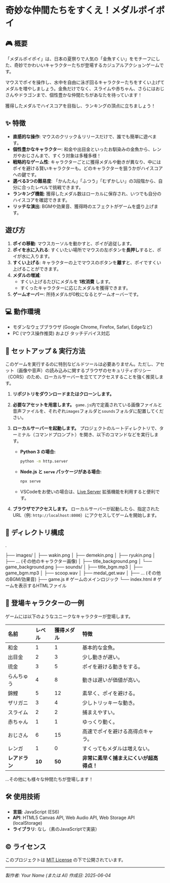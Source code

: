 # 奇妙な仲間たちをすくえ！メダルポイポイ


## 🎮 概要

「メダルポイポイ」は、日本の夏祭りで人気の「金魚すくい」をモチーフにした、奇妙でかわいいキャラクターたちが登場するカジュアルアクションゲームです。

マウスでポイを操作し、水中を自由に泳ぎ回るキャラクターたちをすくい上げてメダルを増やしましょう。金魚だけでなく、スライムや赤ちゃん、さらにはおじさんやドラゴンまで、個性豊かな仲間たちがあなたを待っています！

獲得したメダルでハイスコアを目指し、ランキングの頂点に立ちましょう！

## ✨ 特徴

* **直感的な操作**: マウスのクリック＆リリースだけで、誰でも簡単に遊べます。
* **個性豊かなキャラクター**: 和金や出目金といったお馴染みの金魚から、レンガやおじさんまで、すくう対象は多種多様！
* **戦略的なゲーム性**: キャラクターごとに獲得メダルや動きが異なり、中にはポイを避ける賢いキャラクターも。どのキャラクターを狙うかがハイスコアへの鍵です。
* **選べる3つの難易度**: 「かんたん」「ふつう」「むずかしい」の3段階から、自分に合ったレベルで挑戦できます。
* **ランキング機能**: 獲得したメダル数はローカルに保存され、いつでも自分のハイスコアを確認できます。
* **リッチな演出**: BGMや効果音、獲得時のエフェクトがゲームを盛り上げます。

## 遊び方

1.  **ポイの移動**: マウスカーソルを動かすと、ポイが追従します。
2.  **ポイを水に入れる**: すくいたい場所でマウスの左ボタンを**長押し**すると、ポイが水に入ります。
3.  **すくい上げる**: キャラクターの上でマウスのボタンを**離す**と、ポイですくい上げることができます。
4.  **メダルの増減**:
    * すくい上げるたびにメダルを **1枚消費** します。
    * すくったキャラクターに応じたメダルを獲得できます。
5.  **ゲームオーバー**: 所持メダルが0枚になるとゲームオーバーです。

## 💻 動作環境

* モダンなウェブブラウザ (Google Chrome, Firefox, Safari, Edgeなど)
* PC (マウス操作推奨) および タッチデバイス対応

## 🚀 セットアップ & 実行方法

このゲームを実行するのに特別なビルドツールは必要ありません。ただし、アセット（画像や音声）の読み込みに関するブラウザのセキュリティポリシー（CORS）のため、ローカルサーバーを立ててアクセスすることを強く推奨します。

1.  **リポジトリをダウンロードまたはクローンします。**
2.  **必要なアセットを用意します。**
    `game.js`内で定義されている画像ファイルと音声ファイルを、それぞれ`images`フォルダと`sounds`フォルダに配置してください。
3.  **ローカルサーバーを起動します。**
    プロジェクトのルートディレクトリで、ターミナル（コマンドプロンプト）を開き、以下のコマンドなどを実行します。

    * **Python 3 の場合:**
        ```bash
        python -m http.server
        ```
    * **Node.js と `serve` パッケージがある場合:**
        ```bash
        npx serve
        ```
    * VSCodeをお使いの場合は、[Live Server](https://marketplace.visualstudio.com/items?itemName=ritwickdey.LiveServer) 拡張機能を利用すると便利です。

4.  **ブラウザでアクセスします。**
    ローカルサーバーが起動したら、指定されたURL（例: `http://localhost:8000`）にアクセスしてゲームを開始します。

## 📁 ディレクトリ構成
.

├── images/
│   ├── wakin.png
│   ├── demekin.png
│   ├── ryukin.png
│   ├── ... (その他のキャラクター画像)
│   ├── title_background.png
│   └── game_background.png
├── sounds/
│   ├── title_bgm.mp3
│   ├── game_bgm.mp3
│   ├── scoop.wav
│   ├── medal_get.wav
│   ├── ... (その他のBGM/効果音)
├── game.js         # ゲームのメインロジック
└── index.html      # ゲームを表示するHTMLファイル


## 🐠 登場キャラクターの一例

ゲームには以下のようなユニークなキャラクターが登場します。

| 名前 | レベル | 獲得メダル | 特徴 |
| :--- | :--- | :--- | :--- |
| 和金 | 1 | 1 | 基本的な金魚。 |
| 出目金 | 2 | 3 | 少し動きが遅い。 |
| 琉金 | 3 | 5 | ポイを避ける動きをする。 |
| らんちゅう | 4 | 8 | 動きは遅いが価値が高い。 |
| 錦鯉 | 5 | 12 | 素早く、ポイを避ける。 |
| ザリガニ | 3 | 4 | 少しトリッキーな動き。 |
| スライム | 2 | 2 | 捕まえやすい。 |
| 赤ちゃん | 1 | 1 | ゆっくり動く。 |
| おじさん | 6 | 15 | 高速でポイを避ける高得点キャラ。 |
| レンガ | 1 | 0 | すくってもメダルは増えない。 |
| **レアドラン** | **10** | **50** | **非常に素早く捕まえにくいが超高得点！** |

...その他にも様々な仲間たちが登場します！

## 🛠️ 使用技術

* **言語**: JavaScript (ES6)
* **API**: HTML5 Canvas API, Web Audio API, Web Storage API (localStorage)
* **ライブラリ**: なし（素のJavaScriptで実装）

## ©️ ライセンス

このプロジェクトは [MIT License](LICENSE) の下で公開されています。

---
*製作者: Your Name (または AI)*
*作成日: 2025-06-04*
